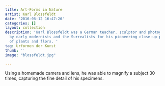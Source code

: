 ```yaml
---
title: Art-Forms in Nature
artist: Karl Blossfeldt
date: '2016-06-12 16:47:26'
categories: []
layout: collection
description: 'Karl Blossfeldt was a German teacher, sculptor and photographer celebrated
  by early modernists and the Surrealists for his pioneering close-up photography
  of plants and flora. '
tag: Urformen der Kunst
thumb: ''
image: "blossfeldt.jpg"

---
```

Using a homemade camera and lens, he was able to magnify a subject 30 times, capturing the fine detail of his specimens.